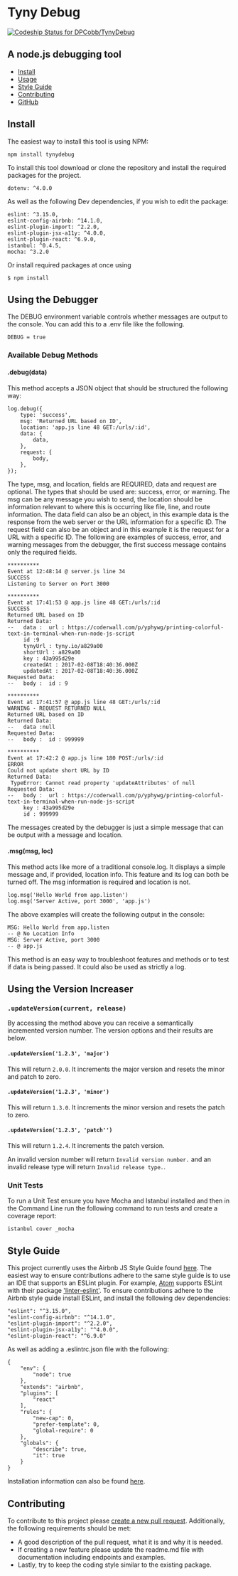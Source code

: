 # Tyny Debug
[ ![Codeship Status for DPCobb/TynyDebug](https://app.codeship.com/projects/9bbb6140-d912-0134-9120-061a5f46ec84/status?branch=master)](https://app.codeship.com/projects/203287)
## A node.js debugging tool
- [Install](#install)
- [Usage](#using-the-debugger)
- [Style Guide](#style-guide)
- [Contributing](#contributing)
- [GitHub](https://github.com/DPCobb/TynyDebug)

## Install
The easiest way to install this tool is using NPM:
```
npm install tynydebug
```
To install this tool download or clone the repository and install the required
packages for the project.

```
dotenv: ^4.0.0
```
As well as the following Dev dependencies, if you wish to edit the package:
```
eslint: ^3.15.0,
eslint-config-airbnb: ^14.1.0,
eslint-plugin-import: ^2.2.0,
eslint-plugin-jsx-a11y: ^4.0.0,
eslint-plugin-react: ^6.9.0,
istanbul: ^0.4.5,
mocha: ^3.2.0
```
Or install required packages at once using

```
$ npm install

```


## Using the Debugger
The DEBUG environment variable controls whether messages are output to the console. You can add this to a .env file like the following.
```
DEBUG = true
```


### Available Debug Methods
#### .debug(data)
This method accepts a JSON object that should be structured the following way:
```
log.debug({
    type: 'success',
    msg: 'Returned URL based on ID',
    location: 'app.js line 48 GET:/urls/:id',
    data: {
        data,
    },
    request: {
        body,
    },
});
```
The type, msg, and location, fields are REQUIRED, data and request are optional. The types that should be used are: success, error, or warning. The msg can be any message you wish to send, the location
should be information relevant to where this is occurring like file, line, and route information. The data field can also be
an object, in this example data is the response from the web server or the URL information for a specific ID. The request field can
also be an object and in this example it is the request for a URL with a specific ID. The following are examples of success, error, and warning messages from the debugger, the first success message contains only the required fields.
```
**********
Event at 12:48:14 @ server.js line 34
SUCCESS
Listening to Server on Port 3000

**********
Event at 17:41:53 @ app.js line 48 GET:/urls/:id
SUCCESS
Returned URL based on ID
Returned Data:
--   data :  url : https://coderwall.com/p/yphywg/printing-colorful-text-in-terminal-when-run-node-js-script
     id :9
     tynyUrl : tyny.io/a829a00
     shortUrl : a829a00
     key : 43a995d29e
     createdAt : 2017-02-08T18:40:36.000Z
     updatedAt : 2017-02-08T18:40:36.000Z
Requested Data:
--   body :  id : 9

**********
Event at 17:41:57 @ app.js line 48 GET:/urls/:id
WARNING - REQUEST RETURNED NULL
Returned URL based on ID
Returned Data:
--   data :null
Requested Data:
--   body :  id : 999999

**********
Event at 17:42:2 @ app.js line 180 POST:/urls/:id
ERROR
Could not update short URL by ID
Returned Data:
 TypeError: Cannot read property 'updateAttributes' of null
Requested Data:
--   body :  url : https://coderwall.com/p/yphywg/printing-colorful-text-in-terminal-when-run-node-js-script
     key : 43a995d29e
     id : 999999

```  
The messages created by the debugger is just a simple message that can be output with a message and location.
#### .msg(msg, loc)
This method acts like more of a traditional console.log. It displays a simple message and, if provided, location info. This feature and its log can both be turned off. The msg information is required and location is not.
```
log.msg('Hello World from app.listen')
log.msg('Server Active, port 3000', 'app.js')
```
The above examples will create the following output in the console:
```
MSG: Hello World from app.listen
-- @ No Location Info
MSG: Server Active, port 3000
-- @ app.js
```

This method is an easy way to troubleshoot features and methods or to test if data is being passed. It could also
be used as strictly a log.

## Using the Version Increaser
### `.updateVersion(current, release)`
By accessing the method above you can receive a semantically incremented version number. The version options and their results are below.

#### `.updateVersion('1.2.3', 'major')`
This will return `2.0.0`. It increments the major version and resets the minor and patch to zero.

#### `.updateVersion('1.2.3', 'minor')`
This will return `1.3.0`. It increments the minor version and resets the patch to zero.

#### `.updateVersion('1.2.3', 'patch'')`
This will return `1.2.4`. It increments the patch version.

An invalid version number will return `Invalid version number.` and an invalid release type will return `Invalid release type.`.

### Unit Tests

To run a Unit Test ensure you have Mocha and Istanbul installed and then in the Command Line run the following command to run tests and create a coverage report:

```
istanbul cover _mocha
```

## Style Guide
This project currently uses the Airbnb JS Style Guide found [here](https://github.com/airbnb/javascript).
The easiest way to ensure contributions adhere to the same style guide is to use an IDE that supports an
ESLint plugin. For example, [Atom](https://atom.io) supports ESLint with their package ['linter-eslint'](https://github.com/AtomLinter/linter-eslint). To ensure contributions adhere to the Airbnb style guide
install ESLint, and install the following dev dependencies:
```
"eslint": "^3.15.0",
"eslint-config-airbnb": "^14.1.0",
"eslint-plugin-import": "^2.2.0",
"eslint-plugin-jsx-a11y": "^4.0.0",
"eslint-plugin-react": "^6.9.0"
```

As well as adding a .eslintrc.json file with the following:
```
{
	"env": {
		"node": true
	},
	"extends": "airbnb",
	"plugins": [
        "react"
    ],
	"rules": {
		"new-cap": 0,
		"prefer-template": 0,
		"global-require": 0
	},
	"globals": {
		"describe": true,
		"it": true
	}
}
```
Installation information can also be found [here](https://www.npmjs.com/package/eslint-config-airbnb).

## Contributing
To contribute to this project please [create a new pull request](https://help.github.com/articles/creating-a-pull-request/). Additionally,
the following requirements should be met:
* A good description of the pull request, what it is and why it is needed.
* If creating a new feature please update the readme.md file with documentation
including endpoints and examples.
* Lastly, try to keep the coding style similar to the existing package.
